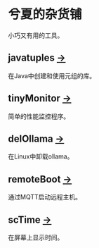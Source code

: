 # 兮夏的杂货铺

小巧又有用的工具。

## javatuples [→](javatuples/README_CN.md)

在Java中创建和使用元组的库。

## tinyMonitor [→](tinyMonitor/README_CN.md)

简单的性能监控程序。

## delOllama [→](delOllama/README_CN.md)

在Linux中卸载ollama。

## remoteBoot [→](remoteBoot/README_CN.md)

通过MQTT启动远程主机。

## scTime [→](scTime/README_CN.md)

在屏幕上显示时间。
